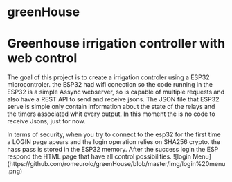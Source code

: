 # greenHouse
<h1>Greenhouse irrigation controller with web control</h1>
<p></p>
The goal of this project is to create a irrigation controler using a ESP32 microcontroler.
the ESP32 had wifi conection so the code running in the ESP32 is a simple Assync webserver, so is capable of multiple requests and also have a REST API to send and receive jsons.
The JSON file that ESP32 serve is simple only contain information about the state of the relays and the timers associated whit every output.
In this moment the is no code to receive Jsons, just for now.
<p></p>
In terms of security, when you try to connect to the esp32 for the first time a LOGIN page apears and the login operation relies on SHA256 crypto. the hass pass is stored in the ESP32 memory. After the success login the ESP respond the HTML page that have all control possibilities.
![login Menu]
(https://github.com/romeurolo/greenHouse/blob/master/img/login%20menu.png)



